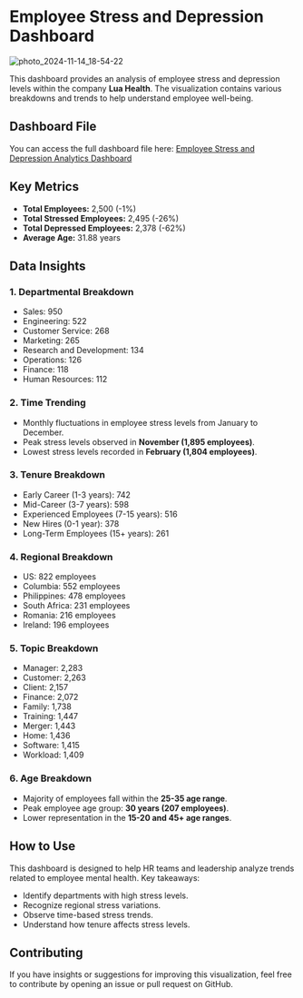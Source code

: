 # Employee Stress and Depression Dashboard

![photo_2024-11-14_18-54-22](https://github.com/user-attachments/assets/3e9f6b90-778d-4622-8f7a-f9fd3201af54)

This dashboard provides an analysis of employee stress and depression levels within the company **Lua Health**. The visualization contains various breakdowns and trends to help understand employee well-being.

## Dashboard File
You can access the full dashboard file here: [Employee Stress and Depression Analytics Dashboard](https://github.com/Soyonbarman/Employee-Stress-and-Depression-Analytics-Dashboard/blob/main/Lua%20V1.pbix)

## Key Metrics
- **Total Employees:** 2,500 (-1%)
- **Total Stressed Employees:** 2,495 (-26%)
- **Total Depressed Employees:** 2,378 (-62%)
- **Average Age:** 31.88 years

## Data Insights

### 1. **Departmental Breakdown**
- Sales: 950
- Engineering: 522
- Customer Service: 268
- Marketing: 265
- Research and Development: 134
- Operations: 126
- Finance: 118
- Human Resources: 112

### 2. **Time Trending**
- Monthly fluctuations in employee stress levels from January to December.
- Peak stress levels observed in **November (1,895 employees)**.
- Lowest stress levels recorded in **February (1,804 employees)**.

### 3. **Tenure Breakdown**
- Early Career (1-3 years): 742
- Mid-Career (3-7 years): 598
- Experienced Employees (7-15 years): 516
- New Hires (0-1 year): 378
- Long-Term Employees (15+ years): 261

### 4. **Regional Breakdown**
- US: 822 employees
- Columbia: 552 employees
- Philippines: 478 employees
- South Africa: 231 employees
- Romania: 216 employees
- Ireland: 196 employees

### 5. **Topic Breakdown**
- Manager: 2,283
- Customer: 2,263
- Client: 2,157
- Finance: 2,072
- Family: 1,738
- Training: 1,447
- Merger: 1,443
- Home: 1,436
- Software: 1,415
- Workload: 1,409

### 6. **Age Breakdown**
- Majority of employees fall within the **25-35 age range**.
- Peak employee age group: **30 years (207 employees)**.
- Lower representation in the **15-20 and 45+ age ranges**.

## How to Use
This dashboard is designed to help HR teams and leadership analyze trends related to employee mental health. Key takeaways:
- Identify departments with high stress levels.
- Recognize regional stress variations.
- Observe time-based stress trends.
- Understand how tenure affects stress levels.

## Contributing
If you have insights or suggestions for improving this visualization, feel free to contribute by opening an issue or pull request on GitHub.


